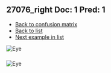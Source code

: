 ## 27076_right Doc: 1 Pred: 1
- [Back to confusion matrix](https://github.com/juliandewit/kaggle_retinopathy/blob/master/matrix.md)
- [Back to list](https://github.com/juliandewit/kaggle_retinopathy/blob/master/lists/11/list.md)
- [Next example in list](https://github.com/juliandewit/kaggle_retinopathy/blob/master/lists/11/27/27191_right.md)

![Eye](https://retinopaty.blob.core.windows.net/size1024/27076_right_1.jpeg)

### 

![Eye]()
